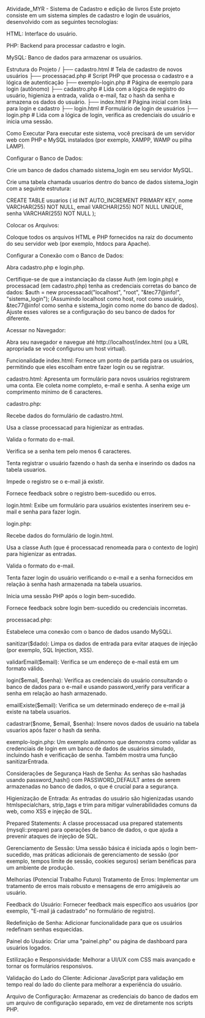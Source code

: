 Atividade_MYR - Sistema de Cadastro e edição de livros Este projeto consiste em um sistema simples de cadastro e login de usuários, desenvolvido com as seguintes tecnologias:

HTML: Interface do usuário.

PHP: Backend para processar cadastro e login.

MySQL: Banco de dados para armazenar os usuários.

Estrutura do Projeto / ├── cadastro.html # Tela de cadastro de novos usuários ├── processacad.php # Script PHP que processa o cadastro e a lógica de autenticação ├── exemplo-login.php # Página de exemplo para login (autônomo) ├── cadastro.php # Lida com a lógica de registro do usuário, higieniza a entrada, valida o e-mail, faz o hash da senha e armazena os dados do usuário. ├── index.html # Página inicial com links para login e cadastro ├── login.html # Formulário de login de usuários ├── login.php # Lida com a lógica de login, verifica as credenciais do usuário e inicia uma sessão.

Como Executar Para executar este sistema, você precisará de um servidor web com PHP e MySQL instalados (por exemplo, XAMPP, WAMP ou pilha LAMP).

Configurar o Banco de Dados:

Crie um banco de dados chamado sistema_login em seu servidor MySQL.

Crie uma tabela chamada usuarios dentro do banco de dados sistema_login com a seguinte estrutura:

CREATE TABLE usuarios ( id INT AUTO_INCREMENT PRIMARY KEY, nome VARCHAR(255) NOT NULL, email VARCHAR(255) NOT NULL UNIQUE, senha VARCHAR(255) NOT NULL );

Colocar os Arquivos:

Coloque todos os arquivos HTML e PHP fornecidos na raiz do documento do seu servidor web (por exemplo, htdocs para Apache).

Configurar a Conexão com o Banco de Dados:

Abra cadastro.php e login.php.

Certifique-se de que a instanciação da classe Auth (em login.php) e processacad (em cadastro.php) tenha as credenciais corretas do banco de dados: $auth = new processacad("localhost", "root", "&tec77@info!", "sistema_login"); (Assumindo localhost como host, root como usuário, &tec77@info! como senha e sistema_login como nome do banco de dados). Ajuste esses valores se a configuração do seu banco de dados for diferente.

Acessar no Navegador:

Abra seu navegador e navegue até http://localhost/index.html (ou a URL apropriada se você configurou um host virtual).

Funcionalidade index.html: Fornece um ponto de partida para os usuários, permitindo que eles escolham entre fazer login ou se registrar.

cadastro.html: Apresenta um formulário para novos usuários registrarem uma conta. Ele coleta nome completo, e-mail e senha. A senha exige um comprimento mínimo de 6 caracteres.

cadastro.php:

Recebe dados do formulário de cadastro.html.

Usa a classe processacad para higienizar as entradas.

Valida o formato do e-mail.

Verifica se a senha tem pelo menos 6 caracteres.

Tenta registrar o usuário fazendo o hash da senha e inserindo os dados na tabela usuarios.

Impede o registro se o e-mail já existir.

Fornece feedback sobre o registro bem-sucedido ou erros.

login.html: Exibe um formulário para usuários existentes inserirem seu e-mail e senha para fazer login.

login.php:

Recebe dados do formulário de login.html.

Usa a classe Auth (que é processacad renomeada para o contexto de login) para higienizar as entradas.

Valida o formato do e-mail.

Tenta fazer login do usuário verificando o e-mail e a senha fornecidos em relação à senha hash armazenada na tabela usuarios.

Inicia uma sessão PHP após o login bem-sucedido.

Fornece feedback sobre login bem-sucedido ou credenciais incorretas.

processacad.php:

Estabelece uma conexão com o banco de dados usando MySQLi.

sanitizar($dado): Limpa os dados de entrada para evitar ataques de injeção (por exemplo, SQL Injection, XSS).

validarEmail($email): Verifica se um endereço de e-mail está em um formato válido.

login($email, $senha): Verifica as credenciais do usuário consultando o banco de dados para o e-mail e usando password_verify para verificar a senha em relação ao hash armazenado.

emailExiste($email): Verifica se um determinado endereço de e-mail já existe na tabela usuarios.

cadastrar($nome, $email, $senha): Insere novos dados de usuário na tabela usuarios após fazer o hash da senha.

exemplo-login.php: Um exemplo autônomo que demonstra como validar as credenciais de login em um banco de dados de usuários simulado, incluindo hash e verificação de senha. Também mostra uma função sanitizarEntrada.

Considerações de Segurança Hash de Senha: As senhas são hashadas usando password_hash() com PASSWORD_DEFAULT antes de serem armazenadas no banco de dados, o que é crucial para a segurança.

Higienização de Entrada: As entradas do usuário são higienizadas usando htmlspecialchars, strip_tags e trim para mitigar vulnerabilidades comuns da web, como XSS e injeção de SQL.

Prepared Statements: A classe processacad usa prepared statements (mysqli::prepare) para operações de banco de dados, o que ajuda a prevenir ataques de injeção de SQL.

Gerenciamento de Sessão: Uma sessão básica é iniciada após o login bem-sucedido, mas práticas adicionais de gerenciamento de sessão (por exemplo, tempos limite de sessão, cookies seguros) seriam benéficas para um ambiente de produção.

Melhorias (Potencial Trabalho Futuro) Tratamento de Erros: Implementar um tratamento de erros mais robusto e mensagens de erro amigáveis ao usuário.

Feedback do Usuário: Fornecer feedback mais específico aos usuários (por exemplo, "E-mail já cadastrado" no formulário de registro).

Redefinição de Senha: Adicionar funcionalidade para que os usuários redefinam senhas esquecidas.

Painel do Usuário: Criar uma "painel.php" ou página de dashboard para usuários logados.

Estilização e Responsividade: Melhorar a UI/UX com CSS mais avançado e tornar os formulários responsivos.

Validação do Lado do Cliente: Adicionar JavaScript para validação em tempo real do lado do cliente para melhorar a experiência do usuário.

Arquivo de Configuração: Armazenar as credenciais do banco de dados em um arquivo de configuração separado, em vez de diretamente nos scripts PHP.
